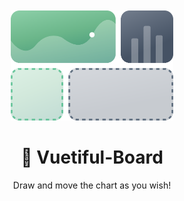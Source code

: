 <p align="center">
  <a href="https://github.com/medistream-team/vuetiful-board" target="_blank">
    <img src="./.vuepress/public/VuetifulBoard.svg" />
  </a>
</p>

<h1 align="center">💐 Vuetiful-Board</h1>

<p align="center">Draw and move the chart as you wish!</p>

<style>
  img {
    width: 260px;
  }

  h2 {
    border-bottom: none;
  }

  p {
    margin-top: 10px;
  }
</style>
